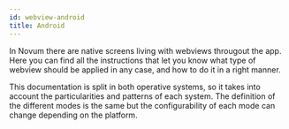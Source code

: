 ```yaml
---
id: webview-android
title: Android
---
```


<!-- AQUÍ EMPIEZA EL CONTENIDO -->
In Novum there are native screens living with webviews througout the app. Here you can find all the instructions that let you know what type of webview should be applied in any case, and how to do it in a right manner.

This documentation is split in both operative systems, so it takes into account the particularities and patterns of each system. The definition of the different modes is the same but the configurability of each mode can change depending on the platform.